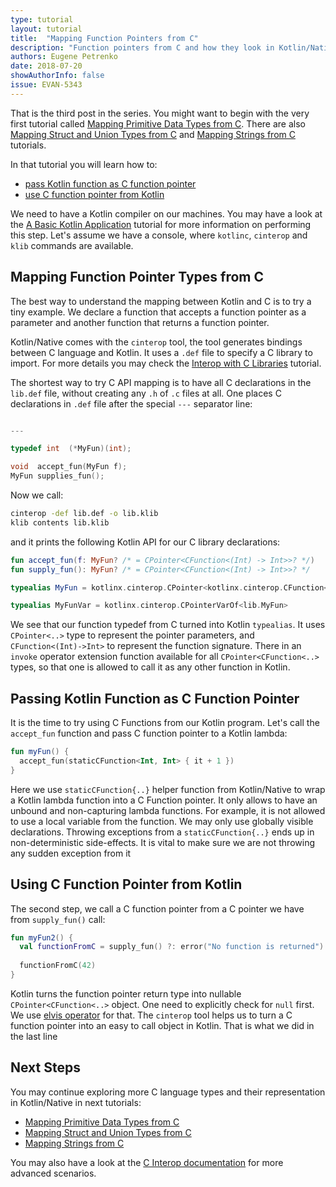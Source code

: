 ```yaml
---
type: tutorial
layout: tutorial
title:  "Mapping Function Pointers from C"
description: "Function pointers from C and how they look in Kotlin/Native"
authors: Eugene Petrenko 
date: 2018-07-20
showAuthorInfo: false
issue: EVAN-5343
---
```


That is the third post in the series. You might want to begin with the very first tutorial called
[Mapping Primitive Data Types from C](mapping-primitive-data-types-from-c.html). There are also
[Mapping Struct and Union Types from C](mapping-struct-union-types-from-c.html) and 
[Mapping Strings from C](mapping-strings-from-c.html) tutorials.

In that tutorial you will learn how to:
- [pass Kotlin function as C function pointer](#passing-kotlin-function-as-c-function-pointer)
- [use C function pointer from Kotlin](#using-c-function-pointer-from-kotlin)

We need to have a Kotlin compiler on our machines. 
You may have a look at the
[A Basic Kotlin Application](basic-kotlin-native-app.html#obtaining-the-compiler)
tutorial for more information on performing this step.
Let's assume we have a console, where `kotlinc`, `cinterop` and `klib` commands are available. 


## Mapping Function Pointer Types from C

The best way to understand the mapping between Kotlin and C is to try a tiny 
example. We declare a function that accepts a function pointer as a parameter and 
another function that returns a function pointer. 

Kotlin/Native comes with the `cinterop` tool, the tool generates bindings between C language and Kotlin.
It uses a `.def` file to specify a C library to import. For more details
you may check the [Interop with C Libraries](interop-with-c.html) tutorial.
 
The shortest way to try C API mapping is to have all C declarations in the
`lib.def` file, without creating any `.h` of `.c` files at all. One places C declarations 
in `.def` file after the special `---` separator line:

<div class="sample" markdown="1" mode="C" theme="idea" data-highlight-only="1" auto-indent="false">

```c 

---

typedef int  (*MyFun)(int);

void  accept_fun(MyFun f);
MyFun supplies_fun();

``` 
</div>

Now we call:  
```bash
cinterop -def lib.def -o lib.klib
klib contents lib.klib
```
and it prints the following Kotlin API for our C library declarations:

<div class="sample" markdown="1" mode="kotlin" theme="idea" data-highlight-only="1" auto-indent="false">

```kotlin
fun accept_fun(f: MyFun? /* = CPointer<CFunction<(Int) -> Int>>? */)
fun supply_fun(): MyFun? /* = CPointer<CFunction<(Int) -> Int>>? */

typealias MyFun = kotlinx.cinterop.CPointer<kotlinx.cinterop.CFunction<(kotlin.Int) -> kotlin.Int>>

typealias MyFunVar = kotlinx.cinterop.CPointerVarOf<lib.MyFun>
```
</div>

We see that our function typedef from C turned into Kotlin `typealias`. It uses `CPointer<..>` type
to represent the pointer parameters, and `CFunction<(Int)->Int>` to represent the function signature. 
There in an `invoke` operator extension function available for all `CPointer<CFunction<..>` types, so that 
one is allowed to call it as any other function in Kotlin. 

## Passing Kotlin Function as C Function Pointer

It is the time to try using C Functions from our Kotlin program. Let's call the `accept_fun`
function and pass C function pointer to a Kotlin lambda:
<div class="sample" markdown="1" mode="kotlin" theme="idea" data-highlight-only="1" auto-indent="false">

```kotlin
fun myFun() {
  accept_fun(staticCFunction<Int, Int> { it + 1 })
}

```
</div>

Here we use `staticCFunction{..}` helper function from Kotlin/Native to wrap a Kotlin lambda function into a C Function pointer.
It only allows to have an unbound and non-capturing lambda functions. For example, it is not allowed
to use a local variable from the function. We may only use globally visible declarations. Throwing exceptions
from a `staticCFunction{..}` ends up in non-deterministic side-effects. It is vital to make sure we are not 
throwing any sudden exception from it

## Using C Function Pointer from Kotlin

The second step, we call a C function pointer from a C pointer we have from `supply_fun()` call:

<div class="sample" markdown="1" mode="kotlin" theme="idea" data-highlight-only="1" auto-indent="false">

```kotlin
fun myFun2() {
  val functionFromC = supply_fun() ?: error("No function is returned")
  
  functionFromC(42)
}

```
</div>

Kotlin turns the function pointer return type into nullable `CPointer<CFunction<..>` object. One need
to explicitly check for `null` first. We use [elvis operator](../reference/null-safety.html) for that.
The `cinterop` tool helps us to turn a C function pointer into an easy to call object in Kotlin. That is
what we did in the last line

## Next Steps

You may continue exploring more C language types and their representation in Kotlin/Native
in next tutorials:
- [Mapping Primitive Data Types from C](mapping-primitive-data-types-from-c.html)
- [Mapping Struct and Union Types from C](mapping-struct-union-types-from-c.html)
- [Mapping Strings from C](mapping-strings-from-c.html)

You may also have a look at the [C Interop documentation](https://github.com/JetBrains/kotlin-native/blob/master/INTEROP.md)
for more advanced scenarios.

